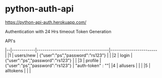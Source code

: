 # python-auth-api

https://python-api-auth.herokuapp.com/

Authentication with 24 Hrs timeout Token Generation 

API's

|--|------------|-------------------------------------|------------------------|
|1 | users/new | {"user":"ps","password":"rs123"} | |
|2 | login | {"user":"ps","password":"rs123"} | |
|3 | profile | {"user":"ps","password":"rs123"} | "auth-token" : ""|
|4 | allusers | | |
|5 | alltokens | | |
